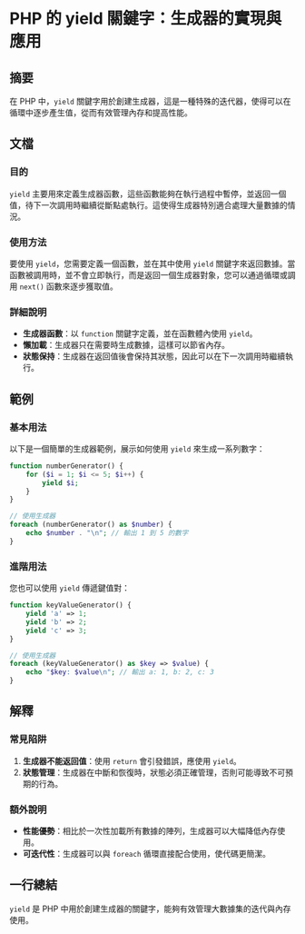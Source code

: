 <!--
Meta Description: # PHP 的 yield 關鍵字：生成器的實現與應用 ## 摘要 在 PHP 中，`yield` 關鍵字用於創建生成器，這是一種特殊的迭代器，使得可以在循環中逐步產生值，從而有效管理內存和提高性能。 ## 文檔 ### 目的 `yield` 主要用來定義生成器函數，這些函數能夠在執行過程中暫停，並...
Meta Keywords: yield, php, function, foreach, numbergenerator
-->

# PHP 的 yield 關鍵字：生成器的實現與應用

## 摘要
在 PHP 中，`yield` 關鍵字用於創建生成器，這是一種特殊的迭代器，使得可以在循環中逐步產生值，從而有效管理內存和提高性能。

## 文檔
### 目的
`yield` 主要用來定義生成器函數，這些函數能夠在執行過程中暫停，並返回一個值，待下一次調用時繼續從斷點處執行。這使得生成器特別適合處理大量數據的情況。

### 使用方法
要使用 `yield`，您需要定義一個函數，並在其中使用 `yield` 關鍵字來返回數據。當函數被調用時，並不會立即執行，而是返回一個生成器對象，您可以通過循環或調用 `next()` 函數來逐步獲取值。

### 詳細說明
- **生成器函數**：以 `function` 關鍵字定義，並在函數體內使用 `yield`。
- **懶加載**：生成器只在需要時生成數據，這樣可以節省內存。
- **狀態保持**：生成器在返回值後會保持其狀態，因此可以在下一次調用時繼續執行。

## 範例
### 基本用法
以下是一個簡單的生成器範例，展示如何使用 `yield` 來生成一系列數字：

```php
function numberGenerator() {
    for ($i = 1; $i <= 5; $i++) {
        yield $i;
    }
}

// 使用生成器
foreach (numberGenerator() as $number) {
    echo $number . "\n"; // 輸出 1 到 5 的數字
}
```

### 進階用法
您也可以使用 `yield` 傳遞鍵值對：

```php
function keyValueGenerator() {
    yield 'a' => 1;
    yield 'b' => 2;
    yield 'c' => 3;
}

// 使用生成器
foreach (keyValueGenerator() as $key => $value) {
    echo "$key: $value\n"; // 輸出 a: 1, b: 2, c: 3
}
```

## 解釋
### 常見陷阱
1. **生成器不能返回值**：使用 `return` 會引發錯誤，應使用 `yield`。
2. **狀態管理**：生成器在中斷和恢復時，狀態必須正確管理，否則可能導致不可預期的行為。

### 額外說明
- **性能優勢**：相比於一次性加載所有數據的陣列，生成器可以大幅降低內存使用。
- **可迭代性**：生成器可以與 `foreach` 循環直接配合使用，使代碼更簡潔。

## 一行總結
`yield` 是 PHP 中用於創建生成器的關鍵字，能夠有效管理大數據集的迭代與內存使用。